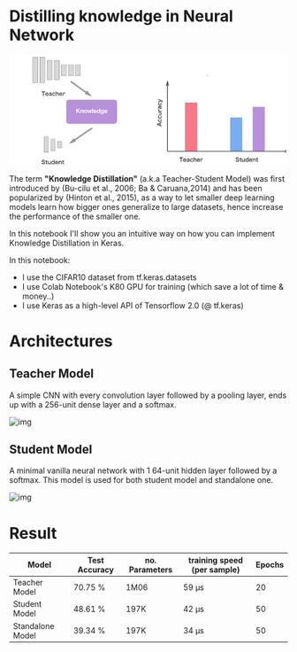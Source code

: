 # Distilling knowledge in Neural Network

![img](img/knowledge-distillation.png)

The term **"Knowledge Distillation"** (a.k.a Teacher-Student Model) was first introduced by (Bu-cilu et al., 2006; Ba & Caruana,2014) and has been popularized by (Hinton et al., 2015), as a way to let smaller deep learning models learn how bigger ones generalize to large datasets, hence increase the performance of the smaller one.

In this notebook I'll show you an intuitive way on how you can implement Knowledge Distillation in Keras. 

In this notebook:

- I use the CIFAR10 dataset from tf.keras.datasets
- I use Colab Notebook's K80 GPU for training (which save a lot of time & money..)
- I use Keras as a high-level API of Tensorflow 2.0 (@ tf.keras)
# Architectures

## Teacher Model

A simple CNN with every convolution layer followed by a pooling layer, ends up with a 256-unit dense layer and a softmax.

![img](/home/truongphatuit/Desktop/Knowledge-Distillation-CNN/img/teacher-model.png)



## Student Model

A minimal vanilla neural network with 1 64-unit hidden layer followed by a softmax. This model is used for both student model and standalone one.

![img](/home/truongphatuit/Desktop/Knowledge-Distillation-CNN/img/student-.png)

# Result

| Model            | Test Accuracy | no. Parameters | training speed (per sample) | Epochs |
| ---------------- | ------------- | -------------- | --------------------------- | ------ |
| Teacher Model    | 70.75 %       | 1M06           | 59 μs                       | 20     |
| Student Model    | 48.61 %       | 197K           | 42 μs                       | 50     |
| Standalone Model | 39.34 %       | 197K           | 34 μs                       | 50     |
